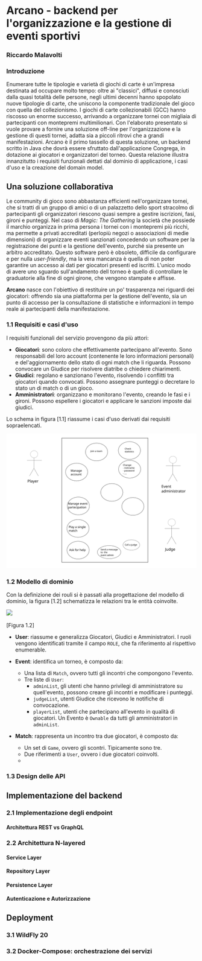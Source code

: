# Arcano - backend per l'organizzazione e la gestione di eventi sportivi
### Riccardo Malavolti

### Introduzione
Enumerare tutte le tipologie e varietà di giochi di carte è un'impresa destinata ad occupare molto tempo: oltre ai "classici", diffusi e conosciuti dalla quasi totalità delle persone, negli ultimi decenni hanno spopolato nuove tipologie di carte, che uniscono la componente tradizionale del gioco con quella del collezionismo. I giochi di carte collezionabili (GCC) hanno riscosso un enorme successo, arrivando a organizzare tornei con migliaia di partecipanti con montepremi multimilionari. 
Con l'elaborato presentato si vuole provare a fornire una soluzione off-line per l'organizzazione e la gestione di questi tornei, adatta sia a piccoli ritrovi che a grandi manifestazioni. Arcano è il primo tassello di questa soluzione, un backend scritto in Java che dovrà essere sfruttato dall'applicazione Congrega, in dotazione ai giocatori e organizzatori del torneo.
Questa relazione illustra innanzitutto i requisiti funzionali dettati dal dominio di applicazione, i casi d'uso e la creazione del domain model. 


## Una soluzione collaborativa

Le community di gioco sono abbastanza efficienti nell'organizzare tornei, che si tratti di un gruppo di amici o di un palazzetto dello sport stracolmo di partecipanti gli organizzatori riescono quasi sempre a gestire iscrizioni, fasi, gironi e punteggi. Nel caso di *Magic: The Gathering* la società che possiede il marchio organizza in prima persona i tornei con i montepremi più ricchi, ma permette a privati accreditati (perlopiù negozi o associazioni di medie dimensioni) di organizzare eventi sanzionati concedendo un software per la registrazione dei punti e la gestione dell'evento, purché sia presente un arbitro accreditato. Questo software però è obsoleto, difficile da configurare e per nulla *user-friendly*, ma la vera mancanza è quella di non poter garantire un accesso ai dati per giocatori presenti ed iscritti. L'unico modo di avere uno sguardo sull'andamento dell torneo è quello di controllare le graduatorie alla fine di ogni girone, che vengono stampate e affisse.

**Arcano** nasce con l'obiettivo di restituire un po' trasparenza nei riguardi dei giocatori: offrendo sia una piattaforma per la gestione dell'evento, sia un punto di accesso per la consultazione di statistiche e informazioni in tempo reale ai partecipanti della manifestazione.

### 1.1 Requisiti e casi d'uso
I requisiti funzionali del servizio provengono da più attori:

- **Giocatori**: sono coloro che effettivamente partecipano all'evento. Sono responsabili del loro account (contenente le loro informazioni personali) e del'aggiornamento dello stato di ogni match che li riguarda. Possono convocare un Giudice per risolvere diatribe o chiedere chiarimenti. 
- **Giudici**: regolano e sanzionano l'evento, risolvendo i conflitti tra giocatori quando convocati. Possono assegnare punteggi o decretare lo stato un di match o di un gioco.
- **Amministratori**: organizzano e monitorano l'evento, creando le fasi e i gironi. Possono espellere i giocatori e applicare le sanzioni imposte dai giudici. 

Lo schema in figura [1.1] riassume i casi d'uso derivati dai requisiti sopraelencati.

![](UseCaseDiagram.svg)

### 1.2  Modello di dominio
Con la definizione dei rouli si è passati alla progettazione del modello di dominio, la figura [1.2] schematizza le relazioni tra le entità coinvolte.

![](class_diagram.png)

[Figura 1.2]


- **User**: riassume e generalizza Giocatori, Giudici e Amministratori. I ruoli vengono identificati tramite il campo `ROLE`, che fa riferimento al rispettivo enumerable.

- **Event**: identifica un torneo, è composto da:
    - Una lista di `Match`, ovvero tutti gli incontri che compongono l'evento.
    - Tre liste di `User`:
        - `adminList`, gli utenti che hanno privilegi di amministratore su quell'evento, possono creare gli incontri e modificare i punteggi.
        - `judgeList`, utenti Giudice che ricevono le notifiche di convocazione.
        - `playerList`, utenti che partecipano all'evento in qualità di giocatori.
    Un Evento è `Ownable` da tutti gli amministratori in `adminList`.

- **Match**: rappresenta un incontro tra due giocatori, è composto da:
    - Un set di `Game`, ovvero gli scontri. Tipicamente sono tre.
    - Due riferimenti a `User`, ovvero i due giocatori coinvolti.
    - 


### 1.3  Design delle API

## Implementazione del backend

### 2.1 Implementazione degli endpoint
#### Architettura REST vs GraphQL

### 2.2 Architettura N-layered

#### Service Layer
#### Repository Layer
#### Persistence Layer

#### Autenticazione e Autorizzazione

## Deployment
### 3.1 WildFly 20
### 3.2 Docker-Compose: orchestrazione dei servizi

